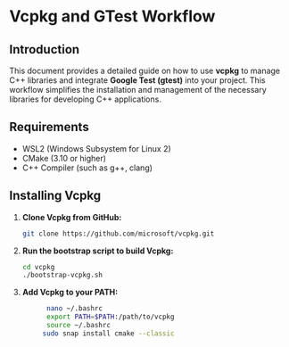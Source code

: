 # Vcpkg and GTest Workflow

## Introduction
This document provides a detailed guide on how to use **vcpkg** to manage C++ libraries and integrate **Google Test (gtest)** into your project. This workflow simplifies the installation and management of the necessary libraries for developing C++ applications.

## Requirements
- WSL2 (Windows Subsystem for Linux 2)
- CMake (3.10 or higher)
- C++ Compiler (such as g++, clang)

## Installing Vcpkg
1. **Clone Vcpkg from GitHub:**
   ```bash
   git clone https://github.com/microsoft/vcpkg.git
2. **Run the bootstrap script to build Vcpkg:**
   ```bash
   cd vcpkg
   ./bootstrap-vcpkg.sh
4. **Add Vcpkg to your PATH:**
   ```bash
         nano ~/.bashrc
         export PATH=$PATH:/path/to/vcpkg
         source ~/.bashrc
        sudo snap install cmake --classic
